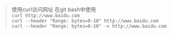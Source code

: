 > 使用curl访问网址 在git bash中使用  
  `curl http://www.baidu.com`  
  `curl --header "Range: bytes=0-10" http://www.baidu.com`  
  `curl --header "Range: bytes=0-10" -v http://www.baidu.com`